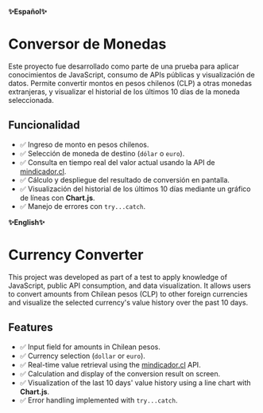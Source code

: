**✨Español✨**

# Conversor de Monedas

Este proyecto fue desarrollado como parte de una prueba para aplicar conocimientos de JavaScript, consumo de APIs públicas y visualización de datos. Permite convertir montos en pesos chilenos (CLP) a otras monedas extranjeras, y visualizar el historial de los últimos 10 días de la moneda seleccionada.


##  Funcionalidad

- ✅ Ingreso de monto en pesos chilenos.
- ✅ Selección de moneda de destino (`dólar` o `euro`).
- ✅ Consulta en tiempo real del valor actual usando la API de [mindicador.cl](https://mindicador.cl/api/).
- ✅ Cálculo y despliegue del resultado de conversión en pantalla.
- ✅ Visualización del historial de los últimos 10 días mediante un gráfico de líneas con **Chart.js**.
- ✅ Manejo de errores con `try...catch`.

**✨English✨**

# Currency Converter

This project was developed as part of a test to apply knowledge of JavaScript, public API consumption, and data visualization. It allows users to convert amounts from Chilean pesos (CLP) to other foreign currencies and visualize the selected currency's value history over the past 10 days.


## Features

* ✅ Input field for amounts in Chilean pesos.
* ✅ Currency selection (`dollar` or `euro`).
* ✅ Real-time value retrieval using the [mindicador.cl](https://mindicador.cl/api/) API.
* ✅ Calculation and display of the conversion result on screen.
* ✅ Visualization of the last 10 days' value history using a line chart with **Chart.js**.
* ✅ Error handling implemented with `try...catch`.






